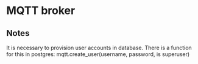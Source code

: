 # MQTT broker


## Notes

It is necessary to provision user accounts in database.
There is a function for this in postgres: mqtt.create_user(username, password, is superuser)
